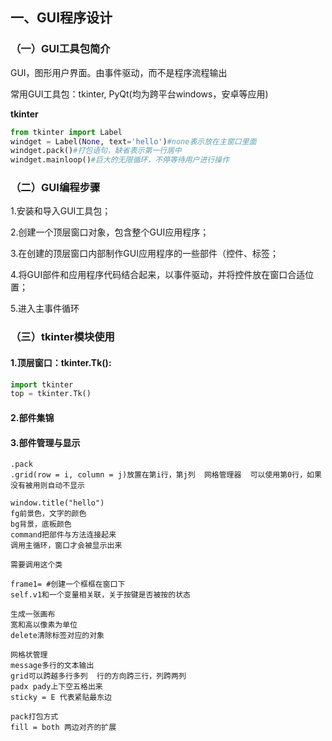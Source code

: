 ## 一、GUI程序设计

### （一）GUI工具包简介

GUI，图形用户界面。由事件驱动，而不是程序流程输出

常用GUI工具包：tkinter, PyQt(均为跨平台windows，安卓等应用)

**tkinter**

```python
from tkinter import Label
windget = Label(None, text='hello')#none表示放在主窗口里面
windget.pack()#打包语句，缺省表示第一行居中
windget.mainloop()#巨大的无限循环，不停等待用户进行操作
```

### （二）GUI编程步骤

1.安装和导入GUI工具包；

2.创建一个顶层窗口对象，包含整个GUI应用程序；

3.在创建的顶层窗口内部制作GUI应用程序的一些部件（控件、标签；

4.将GUI部件和应用程序代码结合起来，以事件驱动，并将控件放在窗口合适位置；

5.进入主事件循环

### （三）tkinter模块使用

#### 1.顶层窗口：tkinter.Tk():

```python
import tkinter
top = tkinter.Tk()
```

#### 2.部件集锦

#### 3.部件管理与显示

```
.pack
.grid(row = i, column = j)放置在第i行，第j列  网格管理器  可以使用第0行，如果没有被用则自动不显示
```

```
window.title("hello")
fg前景色，文字的颜色
bg背景，底板颜色
command把部件与方法连接起来
调用主循环，窗口才会被显示出来

需要调用这个类
```

```
frame1= #创建一个框框在窗口下
self.v1和一个变量相关联，关于按键是否被按的状态
```

```
生成一张画布
宽和高以像素为单位
delete清除标签对应的对象

```

```
网格状管理
message多行的文本输出
grid可以跨越多行多列  行的方向跨三行，列跨两列
padx pady上下空五格出来
sticky = E 代表紧贴最东边
```

```
pack打包方式
fill = both 两边对齐的扩展
```

